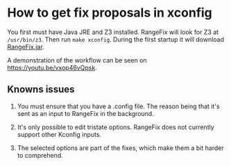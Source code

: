 # How to get fix proposals in xconfig

You first must have Java JRE and Z3 installed. RangeFix will look for Z3 at
`/usr/bin/z3`. Then run `make xconfig`. During the first startup it will
download [RangeFix.jar](https://github.com/matachi/rangeFix/releases/).

A demonstration of the workflow can be seen on <https://youtu.be/vxop46vQpsk>.

## Knowns issues

1. You must ensure that you have a .config file. The reason being that it's
   sent as an input to RangeFix in the background.

2. It's only possible to edit tristate options. RangeFix does not currently
   support other Kconfig inputs.

3. The selected options are part of the fixes, which make them a bit harder to
   comprehend.

